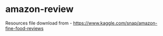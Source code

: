 # amazon-review

Resources file download from - https://www.kaggle.com/snap/amazon-fine-food-reviews
